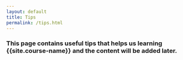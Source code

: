 ```yaml
---
layout: default
title: Tips
permalink: /tips.html
---
```

### This page contains useful tips that helps us learning {{site.course-name}} and the content will be added later.
